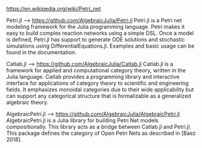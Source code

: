 https://en.wikipedia.org/wiki/Petri_net

Petri.jl --> https://github.com/AlgebraicJulia/Petri.jl 
    Petri.jl is a Petri net modeling framework for the Julia programming language. Petri makes it easy to build complex reaction networks using a simple DSL. Once a model is defined, Petri.jl has support to generate ODE solutions and stochastic simulations using DifferentialEquations.jl. Examples and basic usage can be found in the documentation.

Catlab.jl --> https://github.com/AlgebraicJulia/Catlab.jl
    Catlab.jl is a framework for applied and computational category theory, written in the Julia language. Catlab provides a programming library and interactive interface for applications of category theory to scientific and engineering fields. It emphasizes monoidal categories due to their wide applicability but can support any categorical structure that is formalizable as a generalized algebraic theory.

AlgebraicPetri.jl --> https://github.com/AlgebraicJulia/AlgebraicPetri.jl
    AlgebraicPetri.jl is a Julia library for building Petri Net models compositionally. This library acts as a bridge between Catlab.jl and Petri.jl. This package defines the category of Open Petri Nets as described in [Baez 2018].